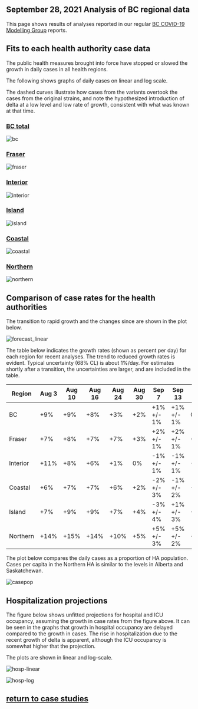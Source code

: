 ## September 28, 2021 Analysis of BC regional data

This page shows results of analyses reported in our regular [BC COVID-19 Modelling Group](https://bccovid-19group.ca/) reports.

## Fits to each health authority case data

The public health measures brought into force
have stopped or slowed the growth in daily cases in all health regions.

The following shows graphs of daily cases on linear and log scale.

The dashed curves illustrate how cases from the variants overtook the cases from the original strains, and
note the hypothesized introduction of delta at a low level and low rate of growth, consistent with
what was known at that time.

### [BC total](img/bc_2_9_0928.pdf)

![bc](img/bc_2_9_0928.png)

### [Fraser](img/fraser_2_9_0928.pdf)

![fraser](img/fraser_2_9_0928.png)

### [Interior](img/interior_2_9_0928.pdf)

![interior](img/interior_2_9_0928.png)

### [Island](img/island_2_9_0928.pdf)

![island](img/island_2_9_0928.png)

### [Coastal](img/coastal_2_9_0928.pdf)

![coastal](img/coastal_2_9_0928.png)

### [Northern](img/northern_2_9_0928.pdf)

![northern](img/northern_2_9_0928.png)

## Comparison of case rates for the health authorities

The transition to rapid growth and the changes since are shown in the plot below.

![forecast_linear](img/BC_2_9_0928_HA.png)

The table below indicates the growth rates (shown as percent per day)
for each region for recent analyses.
The trend to reduced growth rates is evident.
Typical uncertainty (68% CL) is about 1%/day.
For estimates shortly after a transition, the uncertainties are
larger, and are included in the table.

Region | Aug 3 | Aug 10 | Aug 16 | Aug 24 | Aug 30 | Sep 7 | Sep 13 | Sep 21 | Sep 28
---|---|---|---|---|---|---|---|---|---
BC | +9%  | +9%  | +8%  | +3%  | +2%  | +1% +/- 1% | +1% +/- 1% | 0% | -1%
Fraser | +7%  | +8%  | +7%  | +7%  | +3%  | +2% +/- 1% | +2% +/- 1% | +1% | 0% 
Interior | +11%  | +8%  | +6%  | +1%  | 0%  | -1% +/- 1% | -1% +/- 1% | -2% | -3%
Coastal | +6%  | +7%  | +7%  | +6%  | +2%  | -2% +/- 3% | -1% +/- 2% | -1% | -2%
Island | +7%  | +9%  | +9%  | +7%  | +4%  | -3% +/- 4% | +1% +/- 3% | +1% | +1%
Northern | +14%  | +15%  | +14%  | +10%  | +5%  | +5% +/- 3% | +5% +/- 2% | +2% | +1%  

The plot below compares the daily cases as a proportion of HA population.
Cases per capita in the Northern HA is similar to the levels in Alberta and Saskatchewan.

![casepop](img/BC_2_9_0928_compare_casepop.png)

## Hospitalization projections

The figure below shows unfitted projections for hospital and ICU occupancy, assuming the growth in case rates from the figure above.
It can be seen in the graphs that growth in hospital occupancy are delayed compared to the growth in cases.
The rise in hospitalization due to the recent growth of delta is apparent,
although the ICU occupancy is somewhat higher that the projection.

The plots are shown in linear and log-scale.

![hosp-linear](img/bc_2_9_0928_linear_proj.png)

![hosp-log](img/bc_2_9_0928_log_proj.png)


## [return to case studies](../index.md)



